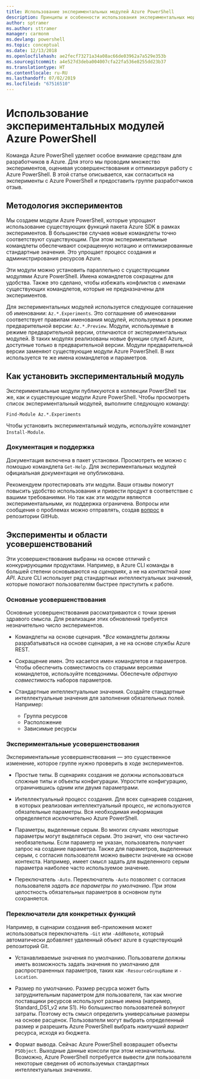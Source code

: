```yaml
---
title: Использование экспериментальных модулей Azure PowerShell
description: Принципы и особенности использования экспериментальных модулей Azure PowerShell.
author: sptramer
ms.author: sttramer
manager: carmonm
ms.devlang: powershell
ms.topic: conceptual
ms.date: 12/13/2018
ms.openlocfilehash: ae2fecf73271a34a08ac66de03962a7a529e353b
ms.sourcegitcommit: a4e527d3deba004007cfa22fa536e8255dd23b37
ms.translationtype: HT
ms.contentlocale: ru-RU
ms.lasthandoff: 07/02/2019
ms.locfileid: "67516510"
---
```

# <a name="use-experimental-azure-powershell-modules"></a>Использование экспериментальных модулей Azure PowerShell

Команда Azure PowerShell уделяет особое внимание средствам для разработчиков в Azure. Для этого мы проводим множество экспериментов, оценивая усовершенствования и оптимизируя работу с Azure PowerShell. В этой статье описывается, как согласиться на эксперименты с Azure PowerShell и предоставить группе разработчиков отзыв.

## <a name="experimentation-methodology"></a>Методология экспериментов

Мы создаем модули Azure PowerShell, которые упрощают использование существующих функций пакета Azure SDK в рамках экспериментов. В большинстве случаев новые командлеты точно соответствуют существующим. При этом экспериментальные командлеты обеспечивают сокращенную нотацию и оптимизированные стандартные значения. Это упрощает процесс создания и администрирования ресурсов Azure.

Эти модули можно установить параллельно с существующими модулями Azure PowerShell. Имена командлетов сокращены для удобства. Также это сделано, чтобы избежать конфликтов с именами существующих командлетов, которые не предназначены для экспериментов.

Для экспериментальных модулей используется следующее соглашение об именовании: `Az.*.Experiments`. Это соглашение об именовании соответствует правилам именования модулей, используемых в режиме предварительной версии: `Az.*.Preview`. Модули, используемые в режиме предварительной версии, отличаются от экспериментальных модулей. В таких модулях реализованы новые функции служб Azure, доступные только в предварительной версии. Модули предварительной версии заменяют существующие модули Azure PowerShell. В них используется те же имена командлетов и параметров.

## <a name="how-to-install-an-experimental-module"></a>Как установить экспериментальный модуль

Экспериментальные модули публикуются в коллекции PowerShell так же, как и существующие модули Azure PowerShell. Чтобы просмотреть список экспериментальный модулей, выполните следующую команду:

```azurepowershell-interactive
Find-Module Az.*.Experiments
```

Чтобы установить экспериментальный модуль, используйте командлет `Install-Module`.

### <a name="documentation-and-support"></a>Документация и поддержка

Документация включена в пакет установки. Просмотреть ее можно с помощью командлета `Get-Help`. Для экспериментальных модулей официальная документация не опубликована.

Рекомендуем протестировать эти модули. Ваши отзывы помогут повысить удобство использования и привести продукт в соответствие с вашими требованиями. Но так как эти модули являются экспериментальными, их поддержка ограничена. Вопросы или сообщения о проблемах можно отправлять, создав [вопрос](https://github.com/Azure/azure-powershell/issues) в репозитории GitHub.

## <a name="experiments-and-areas-of-improvement"></a>Эксперименты и области усовершенствований

Эти усовершенствования выбраны на основе отличий с конкурирующими продуктами. Например, в Azure CLI команды в большей степени основываются на _сценариях_, а не на _контактной зоне API_.
Azure CLI использует ряд стандартных интеллектуальных значений, которые помогают пользователям быстрее приступить к работе.

### <a name="core-improvements"></a>Основные усовершенствования

Основные усовершенствования рассматриваются с точки зрения здравого смысла. Для реализации этих обновлений требуется незначительно число экспериментов.

- Командлеты на основе сценария. **Все* командлеты должны разрабатываться на основе сценария, а не на основе службы Azure REST.

- Сокращение имен. Это касается имен командлетов и параметров.
  Чтобы обеспечить совместимость со старыми версиями командлетов, используйте псевдонимы. Обеспечьте _обратную совместимость_ наборов параметров.

- Стандартные интеллектуальные значения. Создайте стандартные интеллектуальные значения для заполнения обязательных полей. Например:
  - Группа ресурсов
  - Расположение
  - Зависимые ресурсы

### <a name="experimental-improvements"></a>Экспериментальные усовершенствования

Экспериментальные усовершенствования — это существенное изменение, которое группе нужно проверить в ходе экспериментов.

- Простые типы. В сценариях создания не должны использоваться сложные типы и объекты конфигурации. Упростите конфигурацию, ограничившись одним или двумя параметрами.

- Интеллектуальный процесс создания. Для всех сценариев создания, в которых реализован интеллектуальный процесс, _не_ используются обязательные параметры. Вся необходимая информация определяется исключительно Azure PowerShell.

- Параметры, выделенные серым. Во многих случаях некоторые параметры могут выделяться серым. Это значит, что они частично необязательны. Если параметр не указан, пользователь получает запрос на создание параметра. Также для параметров, выделенных серым, с согласия пользователя можно вывести значение на основе контекста.
  Например, имеет смысл задать для выделенного серым параметра наиболее часто используемое значение.

- Переключатель `-Auto`. Переключатель `-Auto` позволяет с согласия пользователя _задать все параметры по умолчанию_. При этом целостность обязательных параметров в основном пути сохраняется.

### <a name="feature-specific-switches"></a>Переключатели для конкретных функций

Например, в сценарии создания веб-приложения может использоваться переключатель `-Git` или `-AddRemote`, который автоматически добавляет удаленный объект azure в существующий репозиторий Git.

- Устанавливаемые значения по умолчанию. Пользователи должны иметь возможность задать значения по умолчанию для распространенных параметров, таких как `-ResourceGroupName` и `-Location`.

- Размер по умолчанию. Размер ресурса может быть затруднительным параметром для пользователя, так как многие поставщики ресурсов используют разные имена (например, Standard\_DS1\_v2 или S1). Но большинство пользователей волнуют затраты. Поэтому есть смысл определить универсальные размеры на основе расценок. Пользователи могут выбрать определенный размер и разрешить Azure PowerShell выбрать _наилучший вариант_ ресурса, исходя из бюджета.

- Формат вывода. Сейчас Azure PowerShell возвращает объекты `PSObject`. Выходные данные консоли при этом незначительны. Возможно, Azure PowerShell потребуется вывести для пользователя некоторые сведения об используемых стандартных интеллектуальных значениях.
